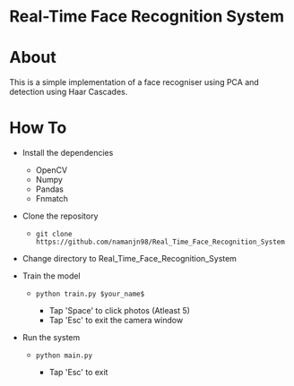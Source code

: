 # Real-Time Face Recognition System

About 
======
This is a simple implementation of a face recogniser using PCA and detection using Haar Cascades.

How To
======
- Install the dependencies
  - OpenCV
  - Numpy
  - Pandas
  - Fnmatch
  
- Clone the repository
  - ```git clone https://github.com/namanjn98/Real_Time_Face_Recognition_System ```

- Change directory to Real_Time_Face_Recognition_System

- Train the model
  - ```python train.py $your_name$```

    - Tap 'Space' to click photos (Atleast 5) 
    - Tap 'Esc' to exit the camera window

- Run the system 
  - ```python main.py```

    - Tap 'Esc' to exit
